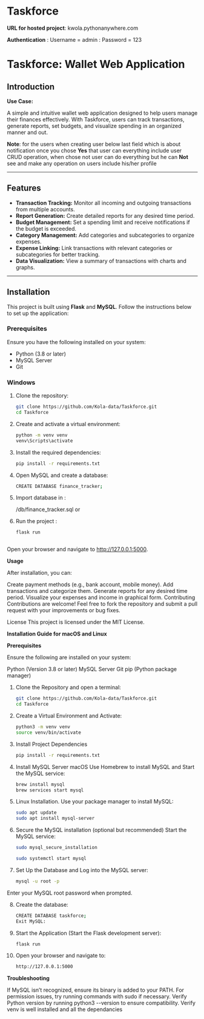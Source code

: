 # Taskforce 

**URL for hosted project**: kwola.pythonanywhere.com

**Authentication** : Username = admin
                   : Password = 123


# Taskforce: Wallet Web Application

## Introduction

**Use Case:** 

A simple and intuitive wallet web application designed to help users manage their finances effectively. With Taskforce, users can track transactions, generate reports, set budgets, and visualize spending in an organized manner and out.

**Note**: for the users when creating user below last field which is about notification once you chose **Yes** that user can everything include user CRUD operation, when chose not user can do everything but he can **Not** see and make any operation on users include his/her profile

---

## Features  

- **Transaction Tracking:** Monitor all incoming and outgoing transactions from multiple accounts.  
- **Report Generation:** Create detailed reports for any desired time period.  
- **Budget Management:** Set a spending limit and receive notifications if the budget is exceeded.  
- **Category Management:** Add categories and subcategories to organize expenses.  
- **Expense Linking:** Link transactions with relevant categories or subcategories for better tracking.  
- **Data Visualization:** View a summary of transactions with charts and graphs.  

---

## Installation  

This project is built using **Flask** and **MySQL**. Follow the instructions below to set up the application:  

### Prerequisites  
Ensure you have the following installed on your system:  
- Python (3.8 or later)  
- MySQL Server  
- Git  

### Windows  

1. Clone the repository:  
   ```bash  
   git clone https://github.com/Kola-data/Taskforce.git  
   cd Taskforce

2. Create and activate a virtual environment:
   ```bash
   python -m venv venv  
   venv\Scripts\activate

3. Install the required dependencies:
      ```bash
      pip install -r requirements.txt
  
  
4. Open MySQL and create a database:
      ```bash
      CREATE DATABASE finance_tracker;
  
5. Import database in :
  
      /db/finance_tracker.sql or
  
6. Run the project :
      ```bash
      flask run  



Open your browser and navigate to http://127.0.0.1:5000.


**Usage**

After installation, you can:

Create payment methods (e.g., bank account, mobile money).
Add transactions and categorize them.
Generate reports for any desired time period.
Visualize your expenses and income in graphical form.
Contributing
Contributions are welcome! Feel free to fork the repository and submit a pull request with your improvements or bug fixes.

License
This project is licensed under the MIT License.
   

**Installation Guide for macOS and Linux**

**Prerequisites**

Ensure the following are installed on your system:


Python (Version 3.8 or later)
MySQL Server
Git
pip (Python package manager)


1. Clone the Repository and open a terminal:
      ```bash
      git clone https://github.com/Kola-data/Taskforce.git
      cd Taskforce
  
2. Create a Virtual Environment and Activate:
      ```bash
      python3 -m venv venv
      source venv/bin/activate
  
3. Install Project Dependencies
      ```bash
      pip install -r requirements.txt
  
4. Install MySQL Server macOS Use Homebrew to install MySQL and Start the MySQL service:
      ```bash
      brew install mysql
      brew services start mysql
  
5. Linux Installation. Use your package manager to install MySQL:
      ```bash
      sudo apt update
      sudo apt install mysql-server

6. Secure the MySQL installation (optional but recommended) Start the MySQL service:
      ```bash
      sudo mysql_secure_installation
    
      sudo systemctl start mysql
  
7. Set Up the Database and Log into the MySQL server:
      ```bash
      mysql -u root -p

Enter your MySQL root password when prompted.

8. Create the database:
      ```bash
      CREATE DATABASE taskforce;
      Exit MySQL:

  
9. Start the Application (Start the Flask development server):
      ```bash
      flask run

10. Open your browser and navigate to:
      ```bash
      http://127.0.0.1:5000


**Troubleshooting**


If MySQL isn’t recognized, ensure its binary is added to your PATH.
For permission issues, try running commands with sudo if necessary.
Verify Python version by running python3 --version to ensure compatibility.
Verify venv is well installed and all the dependancies

